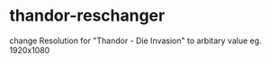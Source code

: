 # thandor-reschanger
change Resolution for "Thandor - Die Invasion" to arbitary value eg. 1920x1080
